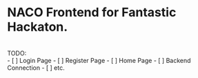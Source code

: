 <image href="../assets/NACO_Transparent.png"></image>
# NACO Frontend for Fantastic Hackaton.
<br>
TODO: <br>
- [ ] Login Page
- [ ] Register Page
- [ ] Home Page
- [ ] Backend Connection
- [ ] etc.
